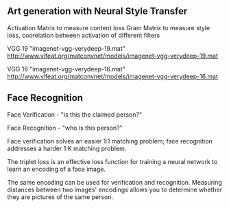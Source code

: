 ## Art generation with Neural Style Transfer

Activation Matrix to measure content loss
Gram Matrix to measure style loss, coorelation between activation of different filters

VGG 19 
"imagenet-vgg-verydeep-19.mat"
http://www.vlfeat.org/matconvnet/models/imagenet-vgg-verydeep-19.mat

VGG 16
"imagenet-vgg-verydeep-16.mat"
http://www.vlfeat.org/matconvnet/models/imagenet-vgg-verydeep-16.mat


## Face Recognition

Face Verification - "is this the claimed person?"

Face Recognition - "who is this person?"

Face verification solves an easier 1:1 matching problem; face recognition addresses a harder 1:K matching problem.

The triplet loss is an effective loss function for training a neural network to learn an encoding of a face image.

The same encoding can be used for verification and recognition. Measuring distances between two images' encodings allows you to determine whether they are pictures of the same person.
